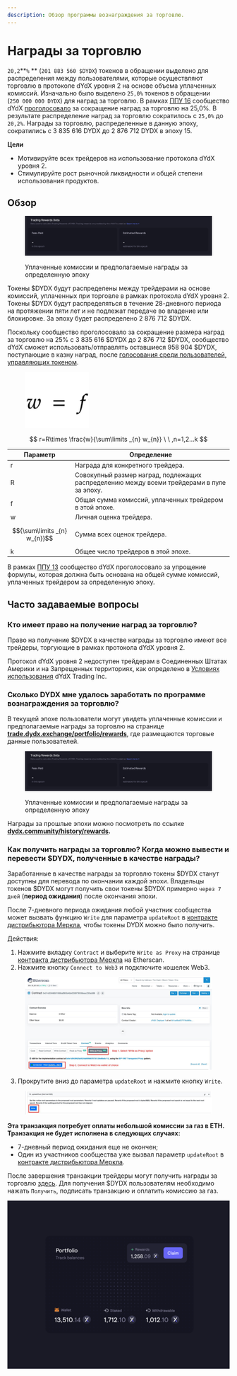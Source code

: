 ```yaml
---
description: Обзор программы вознаграждения за торговлю.
---
```


# Награды за торговлю

`20,2`**`%` ** (`201 883 560 $DYDX`) токенов в обращении выделено для распределения между пользователями, которые осуществляют торговлю в протоколе dYdX уровня 2 на основе объема уплаченных комиссий. Изначально было выделено `25,0%` токенов в обращении (`250 000 000 DYDX`) для наград за торговлю. В рамках [ППУ 16](https://github.com/dydxfoundation/dip/blob/master/content/dips/DIP-16.md) сообщество dYdX [проголосовало](https://dydx.community/dashboard/proposal/8) за сокращение наград за торговлю на 25,0%. В результате распределение наград за торговлю сократилось с `25,0%` до `20,2%`. Награды за торговлю, распределенные в данную эпоху, сократились с 3 835 616 DYDX до 2 876 712 DYDX в эпоху 15.

**Цели**

* Мотивируйте всех трейдеров на использование протокола dYdX уровня 2.
* Стимулируйте рост рыночной ликвидности и общей степени использования продуктов.

## **Обзор**

<figure><img src="../.gitbook/assets/1-fees-paid-estimated-rewards.png" alt=""><figcaption><p>Уплаченные комиссии и предполагаемые награды за определенную эпоху</p></figcaption></figure>

Токены $DYDX будут распределены между трейдерами на основе комиссий, уплаченных при торговле в рамках протокола dYdX уровня 2. Токены $DYDX будут распределяться в течение 28-дневного периода на протяжении пяти лет и не подлежат передаче во владение или блокировке. За эпоху будет распределено 2 876 712 $DYDX.

Поскольку сообщество проголосовало за сокращение размера наград за торговлю на 25% с 3 835 616 $DYDX до 2 876 712 $DYDX, сообщество dYdX сможет использовать/отправлять оставшиеся 958 904 $DYDX, поступающие в казну наград, после [голосования среди пользователей, управляющих токеном](https://docs.dydx.community/dydx-governance/voting-and-governance/governance-parameters).

<figure><img src="../.gitbook/assets/1-trading-rewards-formula-new.png" alt=""><figcaption></figcaption></figure>

$$
r=R\times \frac{w}{\sum\limits _{n} w_{n}} \ \ ,n=1,2...k
$$

| Параметр | Определение |
| ---------------------------- | ----------------------------------------------------------------------- |
| r | Награда для конкретного трейдера. |
| R | Совокупный размер наград, подлежащих распределению между всеми трейдерами в пуле за эпоху. |
| f | Общая сумма комиссий, уплаченных трейдером в этой эпохе. |
| w | Личная оценка трейдера. |
| $${\sum\limits _{n} w_{n}}$$ | Сумма всех оценок трейдера. |
| k | Общее число трейдеров в этой эпохе. |

В рамках [ППУ 13](https://github.com/dydxfoundation/dip/blob/master/content/dips/DIP-13.md) сообщество dYdX проголосовало за упрощение формулы, которая должна быть основана на общей сумме комиссий, уплаченных трейдером за определенную эпоху.

## Часто задаваемые вопросы

### Кто имеет право на получение наград за торговлю?

Право на получение $DYDX в качестве награды за торговлю имеют все трейдеры, торгующие в рамках протокола dYdX уровня 2.

Протокол dYdX уровня 2 недоступен трейдерам в Соединенных Штатах Америки и на Запрещенных территориях, как определено в [Условиях использования](https://dydx.exchange/terms) dYdX Trading Inc.

### Сколько DYDX мне удалось заработать по программе вознаграждения за торговлю?

В текущей эпохе пользователи могут увидеть уплаченные комиссии и предполагаемые награды за торговлю на странице [**trade.dydx.exchange/portfolio/rewards**](https://trade.dydx.exchange/portfolio/rewards), где размещаются торговые данные пользователей.

<figure><img src="../.gitbook/assets/1-fees-paid-estimated-rewards.png" alt=""><figcaption><p>Уплаченные комиссии и предполагаемые награды за определенную эпоху</p></figcaption></figure>

Награды за прошлые эпохи можно посмотреть по ссылке [**dydx.community/history/rewards**](https://dydx.community/history/rewards)**.**

### Как получить награды за торговлю? Когда можно вывести и перевести $DYDX, полученные в качестве награды?

Заработанные в качестве награды за торговлю токены $DYDX станут доступны для перевода по окончании каждой эпохи. Владельцы токенов $DYDX могут получить свои токены $DYDX примерно `через 7 дней` (**период ожидания**) после окончания эпохи.

После 7-дневного периода ожидания любой участник сообщества может вызвать функцию `Write` для параметра `updateRoot` в [контракте дистрибьютора Меркла](https://etherscan.io/address/0x01d3348601968ab85b4bb028979006eac235a588#writeProxyContract), чтобы токены DYDX можно было получить.

Действия:

1. Нажмите вкладку `Contract` и выберите `Write as Proxy` на странице [контракта дистрибьютора Меркла](https://etherscan.io/address/0x01d3348601968ab85b4bb028979006eac235a588#writeProxyContract) на Etherscan.
2. Нажмите кнопку `Connect to Web3` и подключите кошелек Web3.

<figure><img src="../.gitbook/assets/merkle-distributor-contract.jpeg" alt=""><figcaption></figcaption></figure>

3. Прокрутите вниз до параметра `updateRoot` и нажмите кнопку `Write`.

<figure><img src="../.gitbook/assets/updateRoot-claiming.jpeg" alt=""><figcaption></figcaption></figure>

**Эта транзакция потребует оплаты небольшой комиссии за газ в ETH. Транзакция не будет исполнена в следующих случаях:**

* 7-дневный период ожидания еще не окончен;
* Один из участников сообщества уже вызвал параметр `updateRoot` в [контракте дистрибьютора Меркла](https://etherscan.io/address/0x01d3348601968ab85b4bb028979006eac235a588#writeProxyContract).

После завершения транзакции трейдеры могут получить награды за торговлю [здесь](https://dydx.community/dashboard). Для получения $DYDX пользователям необходимо нажать `Получить`, подписать транзакцию и оплатить комиссию за газ.

![Обзор портфеля наград](../.gitbook/assets/1-portfolio-overview-rewards.png)
